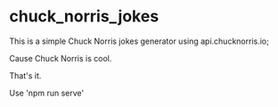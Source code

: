# chuck_norris_jokes

This is a simple Chuck Norris jokes generator using api.chucknorris.io;

Cause Chuck Norris is cool.

That's it.

Use 'npm run serve'
